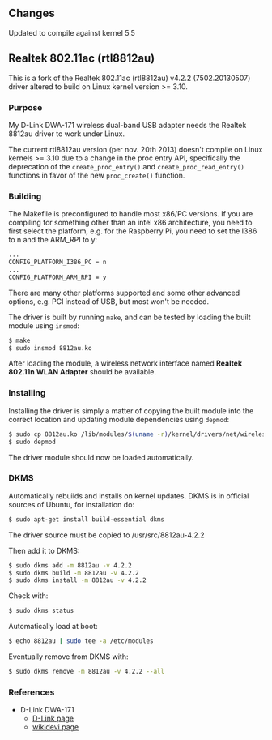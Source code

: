 ## Changes
Updated to compile against kernel 5.5

## Realtek 802.11ac (rtl8812au)

This is a fork of the Realtek 802.11ac (rtl8812au) v4.2.2 (7502.20130507)
driver altered to build on Linux kernel version >= 3.10.

### Purpose

My D-Link DWA-171 wireless dual-band USB adapter needs the Realtek 8812au
driver to work under Linux.

The current rtl8812au version (per nov. 20th 2013) doesn't compile on Linux
kernels >= 3.10 due to a change in the proc entry API, specifically the
deprecation of the `create_proc_entry()` and `create_proc_read_entry()`
functions in favor of the new `proc_create()` function.

### Building

The Makefile is preconfigured to handle most x86/PC versions.  If you are compiling for something other than an intel x86 architecture, you need to first select the platform, e.g. for the Raspberry Pi, you need to set the I386 to n and the ARM_RPI to y:
```sh
...
CONFIG_PLATFORM_I386_PC = n
...
CONFIG_PLATFORM_ARM_RPI = y
```

There are many other platforms supported and some other advanced options, e.g. PCI instead of USB, but most won't be needed.

The driver is built by running `make`, and can be tested by loading the
built module using `insmod`:

```sh
$ make
$ sudo insmod 8812au.ko
```

After loading the module, a wireless network interface named __Realtek 802.11n WLAN Adapter__ should be available.

### Installing

Installing the driver is simply a matter of copying the built module
into the correct location and updating module dependencies using `depmod`:

```sh
$ sudo cp 8812au.ko /lib/modules/$(uname -r)/kernel/drivers/net/wireless
$ sudo depmod
```

The driver module should now be loaded automatically.

### DKMS

Automatically rebuilds and installs on kernel updates. DKMS is in official sources of Ubuntu, for installation do:

```sh
$ sudo apt-get install build-essential dkms
```

The driver source must be copied to /usr/src/8812au-4.2.2

Then add it to DKMS:

```sh
$ sudo dkms add -m 8812au -v 4.2.2
$ sudo dkms build -m 8812au -v 4.2.2
$ sudo dkms install -m 8812au -v 4.2.2
```

Check with:
```sh
$ sudo dkms status
```
Automatically load at boot:
```sh
$ echo 8812au | sudo tee -a /etc/modules
```
Eventually remove from DKMS with:
```sh
$ sudo dkms remove -m 8812au -v 4.2.2 --all
```

### References

- D-Link DWA-171
  - [D-Link page](http://www.dlink.com/no/nb/home-solutions/connect/adapters/dwa-171-wireless-ac-dual-band-usb-adapter)
  - [wikidevi page](http://wikidevi.com/wiki/D-Link_DWA-171_rev_A1)
